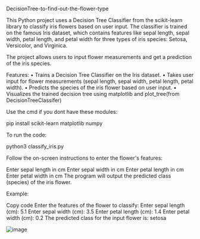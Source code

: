 DecisionTree-to-find-out-the-flower-type

This Python project uses a Decision Tree Classifier from the scikit-learn library to classify iris flowers based on user input. The classifier is trained on the famous Iris dataset, which contains features like sepal length, sepal width, petal length, and petal width for three types of iris species: Setosa, Versicolor, and Virginica.

The project allows users to input flower measurements and get a prediction of the iris species.

Features:
•	Trains a Decision Tree Classifier on the Iris dataset.
•	Takes user input for flower measurements (sepal length, sepal width, petal length, petal width).
•	Predicts the species of the iris flower based on user input.
•	Visualizes the trained decision tree using matplotlib and plot_tree(from DecisionTreeClassifer)

Use the cmd if you dont have these modules:

pip install scikit-learn matplotlib numpy

To run the code:

python3 classify_iris.py

Follow the on-screen instructions to enter the flower's features:

Enter sepal length in cm
Enter sepal width in cm
Enter petal length in cm
Enter petal width in cm
The program will output the predicted class (species) of the iris flower.

Example:

Copy code
Enter the features of the flower to classify:
Enter sepal length (cm): 5.1
Enter sepal width (cm): 3.5
Enter petal length (cm): 1.4
Enter petal width (cm): 0.2
The predicted class for the input flower is: setosa

![image](https://github.com/user-attachments/assets/20d626af-8035-42c1-820b-f873e41a70e6)
